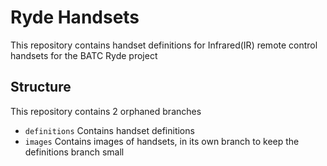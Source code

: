 # Ryde Handsets
This repository contains handset definitions for Infrared(IR) remote control handsets for the BATC Ryde project
## Structure
This repository contains 2 orphaned branches
* `definitions` Contains handset definitions
* `images` Contains images of handsets, in its own branch to keep the definitions branch small

